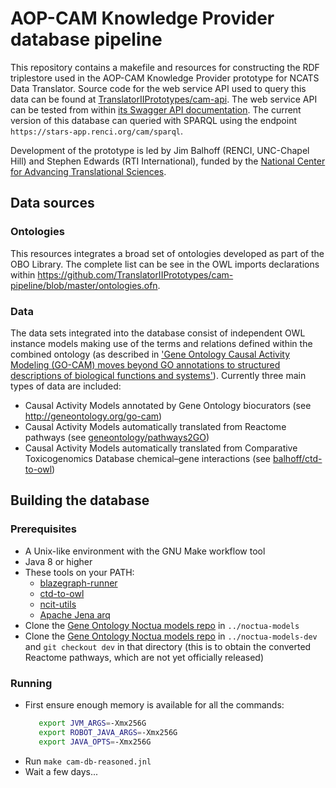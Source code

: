 # AOP-CAM Knowledge Provider database pipeline

This repository contains a makefile and resources for constructing the RDF triplestore used in the AOP-CAM Knowledge Provider prototype for NCATS Data Translator. Source code for the web service API used to query this data can be found at [TranslatorIIPrototypes/cam-api](https://github.com/TranslatorIIPrototypes/cam-api). The web service API can be tested from within [its Swagger API documentation](http://robokop.renci.org:6434/docs#/). The current version of this database can queried with SPARQL using the endpoint `https://stars-app.renci.org/cam/sparql`.

Development of the prototype is led by Jim Balhoff (RENCI, UNC-Chapel Hill) and Stephen Edwards (RTI International), funded by the [National Center for Advancing Translational Sciences](https://ncats.nih.gov).

## Data sources

### Ontologies

This resources integrates a broad set of ontologies developed as part of the OBO Library. The complete list can be see in the OWL imports declarations within https://github.com/TranslatorIIPrototypes/cam-pipeline/blob/master/ontologies.ofn.

### Data

The data sets integrated into the database consist of independent OWL instance models making use of the terms and relations defined within the combined ontology (as described in ['Gene Ontology Causal Activity Modeling (GO-CAM) moves beyond GO annotations to structured descriptions of biological functions and systems'](https://doi.org/10.1038/s41588-019-0500-1)). Currently three main types of data are included:

- Causal Activity Models annotated by Gene Ontology biocurators (see http://geneontology.org/go-cam)
- Causal Activity Models automatically translated from Reactome pathways (see [geneontology/pathways2GO](https://github.com/geneontology/pathways2GO))
- Causal Activity Models automatically translated from Comparative Toxicogenomics Database chemical–gene interactions (see [balhoff/ctd-to-owl](https://github.com/balhoff/ctd-to-owl))

## Building the database

### Prerequisites

- A Unix-like environment with the GNU Make workflow tool
- Java 8 or higher
- These tools on your PATH:
  - [blazegraph-runner](https://github.com/balhoff/blazegraph-runner)
  - [ctd-to-owl](https://github.com/balhoff/ctd-to-owl)
  - [ncit-utils](https://github.com/NCI-Thesaurus/ncit-utils)
  - [Apache Jena arq](https://jena.apache.org)
- Clone the [Gene Ontology Noctua models repo](https://github.com/geneontology/noctua-models) in `../noctua-models`
- Clone the [Gene Ontology Noctua models repo](https://github.com/geneontology/noctua-models) in `../noctua-models-dev` and `git checkout dev` in that directory (this is to obtain the converted Reactome pathways, which are not yet officially released)

### Running

- First ensure enough memory is available for all the commands:
  ```bash
     export JVM_ARGS=-Xmx256G
     export ROBOT_JAVA_ARGS=-Xmx256G
     export JAVA_OPTS=-Xmx256G
  ```
- Run `make cam-db-reasoned.jnl`
- Wait a few days...
